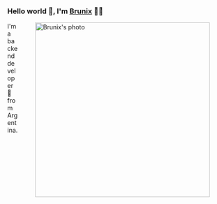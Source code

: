 ### Hello world 👋, I'm [Brunix](https://github.com/profilesGitHub) 👨‍💻


  <img align="right" height="400px" style="margin-right:40px; margin-left:40px" alt="Brunix's photo" src="#" />
<p>
I'm a backend developer 🚀 from Argentina.
<br/>

<!--
**SturnioloBruno/SturnioloBruno** is a ✨ _special_ ✨ repository because its `README.md` (this file) appears on your GitHub profile.

Here are some ideas to get you started:

- 🔭 I’m currently working on ...
- 🌱 I’m currently learning ...
- 👯 I’m looking to collaborate on ...
- 🤔 I’m looking for help with ...
- 💬 Ask me about ...
- 📫 How to reach me: ...
- 😄 Pronouns: ...
- ⚡ Fun fact: ...
-->
